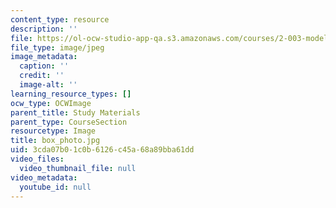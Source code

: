 ```yaml
---
content_type: resource
description: ''
file: https://ol-ocw-studio-app-qa.s3.amazonaws.com/courses/2-003-modeling-dynamics-and-control-i-spring-2005/3cda07b01c0b6126c45a68a89bba61dd_box_photo.jpg
file_type: image/jpeg
image_metadata:
  caption: ''
  credit: ''
  image-alt: ''
learning_resource_types: []
ocw_type: OCWImage
parent_title: Study Materials
parent_type: CourseSection
resourcetype: Image
title: box_photo.jpg
uid: 3cda07b0-1c0b-6126-c45a-68a89bba61dd
video_files:
  video_thumbnail_file: null
video_metadata:
  youtube_id: null
---
```

